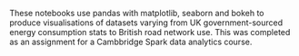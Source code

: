 These notebooks use pandas with matplotlib, seaborn and bokeh to produce visualisations of datasets varying from UK government-sourced energy consumption stats to British road network use. This was completed as an assignment for a Cambbridge Spark data analytics course.   
